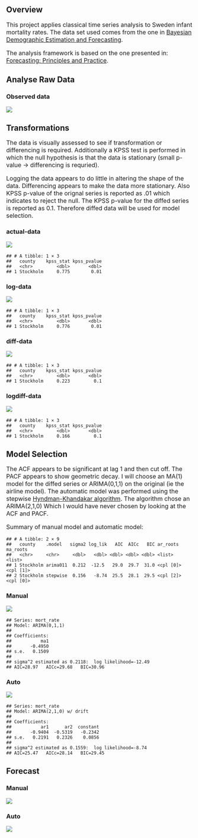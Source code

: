 <style type="text/css">
  p,ul,li{
  font-size: 12pt;
}
</style>

## Overview

This project applies classical time series analysis to Sweden infant
mortality rates. The data set used comes from the one in [Bayesian
Demographic Estimation and
Forecasting](https://www.taylorfrancis.com/chapters/mono/10.1201/9780429452987-11/infant-mortality-sweden-john-bryant-junni-zhang).

The analysis framework is based on the one presented in: [Forecasting:
Principles and Practice](https://otexts.com/fpp3/arima-r.html).

## Analyse Raw Data

### Observed data

![](README_files/figure-gfm/unnamed-chunk-1-1.png)<!-- -->

## 

## Transformations

The data is visually assessed to see if transformation or differencing
is required. Additionally a KPSS test is performed in which the null
hypothesis is that the data is stationary (small p-value -\>
differencing is requried).

Logging the data appears to do little in altering the shape of the data.
Differencing appears to make the data more stationary. Also KPSS p-value
of the orignal series is reported as .01 which indicates to reject the
null. The KPSS p-value for the diffed series is reported as 0.1.
Therefore diffed data will be used for model selection.

### actual-data

![](README_files/figure-gfm/unnamed-chunk-2-1.png)<!-- -->

    ## # A tibble: 1 × 3
    ##   county    kpss_stat kpss_pvalue
    ##   <chr>         <dbl>       <dbl>
    ## 1 Stockholm     0.775        0.01

### log-data

![](README_files/figure-gfm/unnamed-chunk-3-1.png)<!-- -->

    ## # A tibble: 1 × 3
    ##   county    kpss_stat kpss_pvalue
    ##   <chr>         <dbl>       <dbl>
    ## 1 Stockholm     0.776        0.01

### diff-data

![](README_files/figure-gfm/unnamed-chunk-4-1.png)<!-- -->

    ## # A tibble: 1 × 3
    ##   county    kpss_stat kpss_pvalue
    ##   <chr>         <dbl>       <dbl>
    ## 1 Stockholm     0.223         0.1

### logdiff-data

![](README_files/figure-gfm/unnamed-chunk-5-1.png)<!-- -->

    ## # A tibble: 1 × 3
    ##   county    kpss_stat kpss_pvalue
    ##   <chr>         <dbl>       <dbl>
    ## 1 Stockholm     0.166         0.1

## 

## Model Selection

The ACF appears to be significant at lag 1 and then cut off. The PACF
appears to show geometric decay. I will choose an MA(1) model for the
diffed series or ARIMA(0,1,1) on the original (ie the airline model).
The automatic model was performed using the stepwise [Hyndman-Khandakar
algorithm](https://otexts.com/fpp3/arima-r.html). The algorithm chose an
ARIMA(2,1,0) Which I would have never chosen by looking at the ACF and
PACF.

Summary of manual model and automatic model:

    ## # A tibble: 2 × 9
    ##   county    .model   sigma2 log_lik   AIC  AICc   BIC ar_roots  ma_roots 
    ##   <chr>     <chr>     <dbl>   <dbl> <dbl> <dbl> <dbl> <list>    <list>   
    ## 1 Stockholm arima011  0.212  -12.5   29.0  29.7  31.0 <cpl [0]> <cpl [1]>
    ## 2 Stockholm stepwise  0.156   -8.74  25.5  28.1  29.5 <cpl [2]> <cpl [0]>

### Manual

![](README_files/figure-gfm/unnamed-chunk-8-1.png)<!-- -->

    ## Series: mort_rate 
    ## Model: ARIMA(0,1,1) 
    ## 
    ## Coefficients:
    ##           ma1
    ##       -0.4950
    ## s.e.   0.1509
    ## 
    ## sigma^2 estimated as 0.2118:  log likelihood=-12.49
    ## AIC=28.97   AICc=29.68   BIC=30.96

### Auto

![](README_files/figure-gfm/unnamed-chunk-9-1.png)<!-- -->

    ## Series: mort_rate 
    ## Model: ARIMA(2,1,0) w/ drift 
    ## 
    ## Coefficients:
    ##           ar1      ar2  constant
    ##       -0.9404  -0.5319   -0.2342
    ## s.e.   0.2191   0.2326    0.0856
    ## 
    ## sigma^2 estimated as 0.1559:  log likelihood=-8.74
    ## AIC=25.47   AICc=28.14   BIC=29.45

## 

## Forecast

### Manual

![](README_files/figure-gfm/unnamed-chunk-10-1.png)<!-- -->

### Auto

![](README_files/figure-gfm/unnamed-chunk-11-1.png)<!-- -->

##
